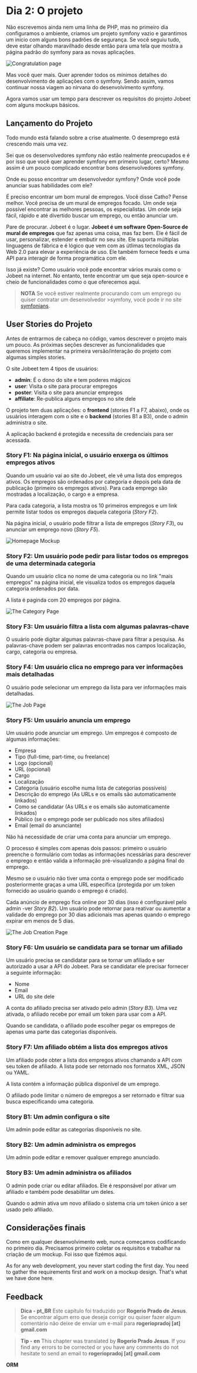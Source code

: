 Dia 2: O projeto
===================
Não escrevemos ainda nem uma linha de PHP, mas no primeiro dia configuramos o ambiente, criamos um projeto symfony vazio e garantimos um início com alguns bons padrões de segurança. Se você seguiu tudo, deve estar olhando maravilhado desde então para uma tela que mostra a página padrão do symfony para as novas aplicações.

![Congratulation page](http://www.symfony-project.org/images/jobeet/1_4/01/congratulations.png)

Mas você quer mais. Quer aprender todos os mínimos detalhes do desenvolvimento de aplicações com o symfony. Sendo assim, vamos continuar nossa viagem ao nirvana do desenvolvimento symfony.

Agora vamos usar um tempo para descrever os requisitos do projeto Jobeet com alguns mockups básicos.

Lançamento do Projeto
-------------------
Todo mundo está falando sobre a crise atualmente. O desemprego está crescendo mais uma vez.

Sei que os desenvolvedores symfony não estão realmente preocupados e é por isso que você quer aprender symfony em primeiro lugar, certo? Mesmo assim é um pouco complicado encontrar bons desenvolvedores symfony.

Onde eu posso encontrar um desenvolvedor symfony? Onde você pode anunciar suas habilidades com ele?

É preciso encontrar um bom mural de empregos. Você disse Catho? Pense melhor. Você precisa de um mural de empregos focado. Um onde seja possível encontrar as melhores pessoas, os especialistas. Um onde seja fácil, rápido e até divertido buscar um emprego, ou então anunciar um.

Pare de procurar. Jobeet é o lugar. **Jobeet é um software Open-Source de mural de empregos** que faz apenas uma coisa, mas faz bem. Ele é fácil de usar, personalizar, estender e embutir no seu site. Ele suporta múltiplas linguagens de fábrica e é lógico que vem com as útlimas tecnologias da Web 2.0 para elevar a experiência de uso. Ele também fornece feeds e uma API para interagir de forma programática com ele.

Isso já existe? Como usuário você pode encontrar vários murais como o Jobeet na internet. No entanto, tente encontrar um que seja open-source e cheio de funcionalidades como o que oferecemos aqui.

>**NOTA**
> Se você estiver realmente procurando com um emprego ou quiser contratar um desenvolvedor >symfony, você pode ir no site [symfonians](http://symfonians.net/).


User Stories do Projeto
-----------------------
Antes de entrarmos de cabeça no código, vamos descrever o projeto mais um pouco. As próximas seções descrever as funcionalidades que queremos implementar na primeira versão/interação do projeto com algumas simples stories.

O site Jobeet tem 4 tipos de usuários:

 * **admin**: É o dono do site e tem poderes mágicos
 * **user**: Visita o site para procurar empregos
 * **poster**: Visita o site para anunciar empregos
 * **affiliate**: Re-publica alguns empregos no site dele

O projeto tem duas aplicações: o **frontend** (stories F1 a F7, abaixo), onde os usuários interagem com o site e o **backend** (stories B1 a B3), onde o admin administra o site.

A aplicação backend é protegida e necessita de credenciais para ser acessada.

### Story F1: Na página inicial, o usuário enxerga os últimos empregos ativos

Quando um usuário vai ao site do Jobeet, ele vê uma lista dos empregos ativos. Os empregos são ordenados por categoria e depois pela data de publicação (primeiro os empregos ativos). Para cada emprego são mostradas a localização, o cargo e a empresa.

Para cada categoria, a lista mostra os 10 primeiros empregos e um link permite listar todos os empregos daquela categoria (*Story F2*).

Na página inicial, o usuário pode filtrar a lista de empregos (*Story F3*), ou anunciar um emprego novo (*Story F5*).

![Homepage Mockup](http://www.symfony-project.org/images/jobeet/1_4/02/mockup_homepage.png)

### Story F2: Um usuário pode pedir para listar todos os empregos de uma determinada categoria

Quando um usuário clica no nome de uma categoria ou no link "mais empregos" na página inicial, ele visualiza todos os empregos daquela categoria ordenados por data.

A lista é paginda com 20 empregos por página.

![The Category Page](http://www.symfony-project.org/images/jobeet/1_4/02/mockup_category.png)

### Story F3: Um usuário filtra a lista com algumas palavras-chave

O usuário pode digitar algumas palavras-chave para filtrar a pesquisa. As palavras-chave podem ser palavras encontradas nos campos localização, cargo, categoria ou empresa.

### Story F4: Um usuário clica no emprego para ver informações mais detalhadas

O usuário pode selecionar um emprego da lista para ver informações mais detalhadas.

![The Job Page](http://www.symfony-project.org/images/jobeet/1_4/02/mockup_job.png)

### Story F5: Um usuário anuncia um emprego

Um usuário pode anunciar um emprego. Um empregos é composto de algumas informações:

  * Empresa
  * Tipo (full-time, part-time, ou freelance)
  * Logo (opcional)
  * URL (opcional)
  * Cargo
  * Localização
  * Categoria (usuário escolhe numa lista de categorias possíveis)
  * Descrição do emprego (As URLs e os emails são automaticamente linkados)
  * Como se candidatar (As URLs e os emails são automaticamente linkados)
  * Público (se o emprego pode ser publicado nos sites afiliados)
  * Email (email do anunciante)

Não há necessidade de criar uma conta para anunciar um emprego.

O processo é simples com apenas dois passos: primeiro o usuário preenche o formulário com todas as informações ncessárias para descrever o emprego e então valida a informação pré-visualizando a página final do emprego.

Mesmo se o usuário não tiver uma conta o emprego pode ser modificado posteriormente graças a uma URL específica (protegida por um token fornecido ao usuário quando o emprego é criado).

Cada anúncio de emprego fica online por 30 dias (isso é configurável pelo admin -ver *Story B2*). Um usuário pode retornar para reativar ou aumentar a validade do emprego por 30 dias adicionais mas apenas quando o emprego expirar em menos de 5 dias.

![The Job Creation Page](http://www.symfony-project.org/images/jobeet/1_4/02/mockup_post.png)

### Story F6: Um usuário se candidata para se tornar um afiliado

Um usuário precisa se candidatar para se tornar um afiliado e ser autorizado a usar a API do Jobeet. Para se candidatar ele precisar fornecer a seguinte informação:

  * Nome
  * Email
  * URL do site dele

A conta do afiliado precisa ser ativado pelo admin (*Story B3*). Uma vez ativada, o afiliado recebe por email um token para usar com a API.

Quando se candidata, o afiliado pode escolher pegar os empregos de apenas uma parte das categorias disponíveis.

### Story F7: Um afiliado obtém a lista dos empregos ativos

Um afiliado pode obter a lista dos empregos ativos chamando a API com seu token de afiliado. A lista pode ser retornado nos formatos XML, JSON ou YAML.

A lista contém a informação pública disponível de um emprego.

O afiliado pode limitar o número de empregos a ser retornado e filtrar sua busca especificando uma categoria.

### Story B1: Um admin configura o site

Um admin pode editar as categorias disponíveis no site.

### Story B2: Um admin administra os empregos

Um admin pode editar e remover qualquer emprego anunciado.

### Story B3: Um admin administra os afiliados

O admin pode criar ou editar afiliados. Ele é responsável por ativar um afiliado e também pode desabilitar um deles.

Quando o admin ativa um novo afiliado o sistema cria um token único a ser usado pelo afiliado.


Considerações finais
--------------

Como em qualquer desenvolvimento web, nunca começamos codificando no primeiro dia. Precisamos primeiro coletar os requisitos e trabalhar na criação de um mockup. Foi isso que fizémos aqui.

As for any web development, you never start coding the first day. You need to
gather the requirements first and work on a mockup design. That's what we have
done here.


Feedback
--------
>**Dica - pt_BR**
>Este capítulo foi traduzido por **Rogerio Prado de Jesus**. 
>Se encontrar algum erro que deseja corrigir ou quiser fazer algum comentário
>não deixe de enviar um e-mail para **rogeriopradoj [at] gmail.com**

>**Tip - en**
>This chapter was translated by **Rogerio Prado Jesus**.
>If you find any errors to be corrected or you have any comments
>do not hesitate to send an email to **rogeriopradoj [at] gmail.com**


__ORM__
